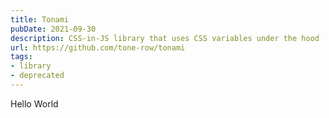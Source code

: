 ```yaml
---
title: Tonami
pubDate: 2021-09-30
description: CSS-in-JS library that uses CSS variables under the hood
url: https://github.com/tone-row/tonami
tags: 
- library
- deprecated
---
```

Hello World